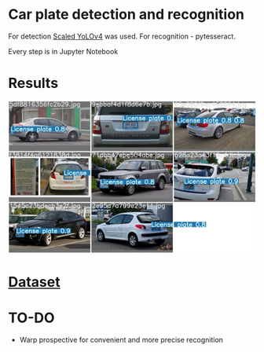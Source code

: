 # Car plate detection and recognition

For detection [Scaled YoLOv4](https://github.com/WongKinYiu/ScaledYOLOv4/tree/yolov4-large) was used. For recognition - pytesseract.

Every step is in Jupyter Notebook

# Results

![Results](test_batch0_pred.jpg)

# [Dataset](https://drive.google.com/drive/folders/1M7jQFO_m-5cBrvkioDCM3LKOlNllUMqM?usp=sharing)

# TO-DO
  -   Warp prospective for convenient and more precise recognition